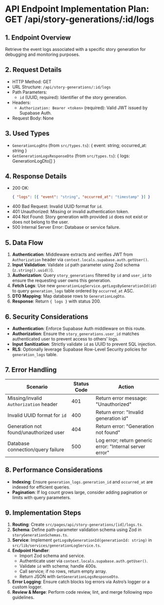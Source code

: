 # API Endpoint Implementation Plan: GET /api/story-generations/:id/logs

## 1. Endpoint Overview

Retrieve the event logs associated with a specific story generation for debugging and monitoring purposes.

## 2. Request Details

- HTTP Method: GET
- URL Structure: `/api/story-generations/:id/logs`
- Path Parameters:
  - `id` (UUID, required): Identifier of the story generation.
- Headers:
  - `Authorization: Bearer <token>` (required): Valid JWT issued by Supabase Auth.
- Request Body: None

## 3. Used Types

- `GenerationLogDto` (from `src/types.ts`): { event: string; occurred_at: string }
- `GetGenerationLogsResponseDto` (from `src/types.ts`): { logs: GenerationLogDto[] }

## 4. Response Details

- 200 OK:
  ```json
  { "logs": [{ "event": "string", "occurred_at": "timestamp" }] }
  ```
- 400 Bad Request: Invalid UUID format for `id`.
- 401 Unauthorized: Missing or invalid authentication token.
- 404 Not Found: Story generation with provided `id` does not exist or does not belong to the user.
- 500 Internal Server Error: Database or service failure.

## 5. Data Flow

1. **Authentication**: Middleware extracts and verifies JWT from `Authorization` header via `context.locals.supabase.auth.getUser()`.
2. **Input Validation**: Validate `id` path parameter using Zod schema (`z.string().uuid()`).
3. **Authorization**: Query `story_generations` filtered by `id` and `user_id` to ensure the requesting user owns this generation.
4. **Fetch Logs**: Use new `generationLogService.getLogsByGenerationId(id)` to query `generation_logs` table ordered by `occurred_at` ASC.
5. **DTO Mapping**: Map database rows to `GenerationLogDto`.
6. **Response**: Return `{ logs }` with status 200.

## 6. Security Considerations

- **Authentication**: Enforce Supabase Auth middleware on this route.
- **Authorization**: Ensure the `story_generations.user_id` matches authenticated user to prevent access to others’ logs.
- **Input Sanitization**: Strictly validate `id` as UUID to prevent SQL injection.
- **RLS**: Optionally leverage Supabase Row-Level Security policies for `generation_logs` table.

## 7. Error Handling

| Scenario                               | Status Code | Action                                                   |
| -------------------------------------- | ----------- | -------------------------------------------------------- |
| Missing/invalid `Authorization` header | 401         | Return error message: "Unauthorized"                     |
| Invalid UUID format for `id`           | 400         | Return error: "Invalid generation id"                    |
| Generation not found/unauthorized user | 404         | Return error: "Generation not found"                     |
| Database connection/query failure      | 500         | Log error; return generic error: "Internal server error" |

## 8. Performance Considerations

- **Indexing**: Ensure `generation_logs.generation_id` and `occurred_at` are indexed for efficient queries.
- **Pagination**: If log count grows large, consider adding pagination or limits with query parameters.

## 9. Implementation Steps

1. **Routing**: Create `src/pages/api/story-generations/[id]/logs.ts`.
2. **Schema**: Define path-parameter validation schema using Zod in `storyGenerationSchemas.ts`.
3. **Service**: Implement `getLogsByGenerationId(generationId: string)` in `src/lib/services/generationLogService.ts`.
4. **Endpoint Handler**:
   - Import Zod schema and service.
   - Authenticate user via `context.locals.supabase.auth.getUser()`.
   - Validate `id` with schema; handle 400s.
   - Call service; if no rows, return empty array.
   - Return JSON with `GetGenerationLogsResponseDto`.
7. **Error Logging**: Ensure catch blocks log errors via Astro’s logger or a custom logger.
8. **Review & Merge**: Perform code review, lint, and merge following repo guidelines.

